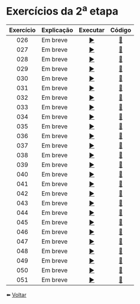 # Exercícios da 2<sup>a</sup> etapa

Exercício | Explicação | Executar | Código
:---------: | :------ | :-------: | :-------:
026 | Em breve | [ ▶️ ](https://eteot.github.io/exercicios-javascript-2024/exercicios/etapa2/026) | [ 📝 ](https://github.com/eteot/exercicios-javascript-2024/tree/main/exercicios/etapa2/026)
027 | Em breve | [ ▶️ ](https://eteot.github.io/exercicios-javascript-2024/exercicios/etapa2/027) | [ 📝 ](https://github.com/eteot/exercicios-javascript-2024/tree/main/exercicios/etapa2/027)
028 | Em breve | [ ▶️ ](https://eteot.github.io/exercicios-javascript-2024/exercicios/etapa2/028) | [ 📝 ](https://github.com/eteot/exercicios-javascript-2024/tree/main/exercicios/etapa2/028)
029 | Em breve | [ ▶️ ](https://eteot.github.io/exercicios-javascript-2024/exercicios/etapa2/029) | [ 📝 ](https://github.com/eteot/exercicios-javascript-2024/tree/main/exercicios/etapa2/029)
030 | Em breve | [ ▶️ ](https://eteot.github.io/exercicios-javascript-2024/exercicios/etapa2/030) | [ 📝 ](https://github.com/eteot/exercicios-javascript-2024/tree/main/exercicios/etapa2/030)
031 | Em breve | [ ▶️ ](https://eteot.github.io/exercicios-javascript-2024/exercicios/etapa2/031) | [ 📝 ](https://github.com/eteot/exercicios-javascript-2024/tree/main/exercicios/etapa2/031)
032 | Em breve | [ ▶️ ](https://eteot.github.io/exercicios-javascript-2024/exercicios/etapa2/032) | [ 📝 ](https://github.com/eteot/exercicios-javascript-2024/tree/main/exercicios/etapa2/032)
033 | Em breve | [ ▶️ ](https://eteot.github.io/exercicios-javascript-2024/exercicios/etapa2/033) | [ 📝 ](https://github.com/eteot/exercicios-javascript-2024/tree/main/exercicios/etapa2/033)
034 | Em breve | [ ▶️ ](https://eteot.github.io/exercicios-javascript-2024/exercicios/etapa2/034) | [ 📝 ](https://github.com/eteot/exercicios-javascript-2024/tree/main/exercicios/etapa2/034)
035 | Em breve | [ ▶️ ](https://eteot.github.io/exercicios-javascript-2024/exercicios/etapa2/035) | [ 📝 ](https://github.com/eteot/exercicios-javascript-2024/tree/main/exercicios/etapa2/035)
036 | Em breve | [ ▶️ ](https://eteot.github.io/exercicios-javascript-2024/exercicios/etapa2/036) | [ 📝 ](https://github.com/eteot/exercicios-javascript-2024/tree/main/exercicios/etapa2/036)
037 | Em breve | [ ▶️ ](https://eteot.github.io/exercicios-javascript-2024/exercicios/etapa2/037) | [ 📝 ](https://github.com/eteot/exercicios-javascript-2024/tree/main/exercicios/etapa2/037)
038 | Em breve | [ ▶️ ](https://eteot.github.io/exercicios-javascript-2024/exercicios/etapa2/038) | [ 📝 ](https://github.com/eteot/exercicios-javascript-2024/tree/main/exercicios/etapa2/038)
039 | Em breve | [ ▶️ ](https://eteot.github.io/exercicios-javascript-2024/exercicios/etapa2/039) | [ 📝 ](https://github.com/eteot/exercicios-javascript-2024/tree/main/exercicios/etapa2/039)
040 | Em breve | [ ▶️ ](https://eteot.github.io/exercicios-javascript-2024/exercicios/etapa2/040) | [ 📝 ](https://github.com/eteot/exercicios-javascript-2024/tree/main/exercicios/etapa2/040)
041 | Em breve | [ ▶️ ](https://eteot.github.io/exercicios-javascript-2024/exercicios/etapa2/041) | [ 📝 ](https://github.com/eteot/exercicios-javascript-2024/tree/main/exercicios/etapa2/041)
042 | Em breve | [ ▶️ ](https://eteot.github.io/exercicios-javascript-2024/exercicios/etapa2/042) | [ 📝 ](https://github.com/eteot/exercicios-javascript-2024/tree/main/exercicios/etapa2/042)
043 | Em breve | [ ▶️ ](https://eteot.github.io/exercicios-javascript-2024/exercicios/etapa2/043) | [ 📝 ](https://github.com/eteot/exercicios-javascript-2024/tree/main/exercicios/etapa2/043)
044 | Em breve | [ ▶️ ](https://eteot.github.io/exercicios-javascript-2024/exercicios/etapa2/044) | [ 📝 ](https://github.com/eteot/exercicios-javascript-2024/tree/main/exercicios/etapa2/044)
045 | Em breve | [ ▶️ ](https://eteot.github.io/exercicios-javascript-2024/exercicios/etapa2/045) | [ 📝 ](https://github.com/eteot/exercicios-javascript-2024/tree/main/exercicios/etapa2/045)
046 | Em breve | [ ▶️ ](https://eteot.github.io/exercicios-javascript-2024/exercicios/etapa2/046) | [ 📝 ](https://github.com/eteot/exercicios-javascript-2024/tree/main/exercicios/etapa2/046)
047 | Em breve | [ ▶️ ](https://eteot.github.io/exercicios-javascript-2024/exercicios/etapa2/047) | [ 📝 ](https://github.com/eteot/exercicios-javascript-2024/tree/main/exercicios/etapa2/047)
048 | Em breve | [ ▶️ ](https://eteot.github.io/exercicios-javascript-2024/exercicios/etapa2/048) | [ 📝 ](https://github.com/eteot/exercicios-javascript-2024/tree/main/exercicios/etapa2/048)
049 | Em breve | [ ▶️ ](https://eteot.github.io/exercicios-javascript-2024/exercicios/etapa2/049) | [ 📝 ](https://github.com/eteot/exercicios-javascript-2024/tree/main/exercicios/etapa2/049)
050 | Em breve | [ ▶️ ](https://eteot.github.io/exercicios-javascript-2024/exercicios/etapa2/050) | [ 📝 ](https://github.com/eteot/exercicios-javascript-2024/tree/main/exercicios/etapa2/050)
051 | Em breve | [ ▶️ ](https://eteot.github.io/exercicios-javascript-2024/exercicios/etapa2/051) | [ 📝 ](https://github.com/eteot/exercicios-javascript-2024/tree/main/exercicios/etapa2/051)


⬅️ [ Voltar ](https://eteot.github.io/exercicios-javascript-2024/exercicios/)